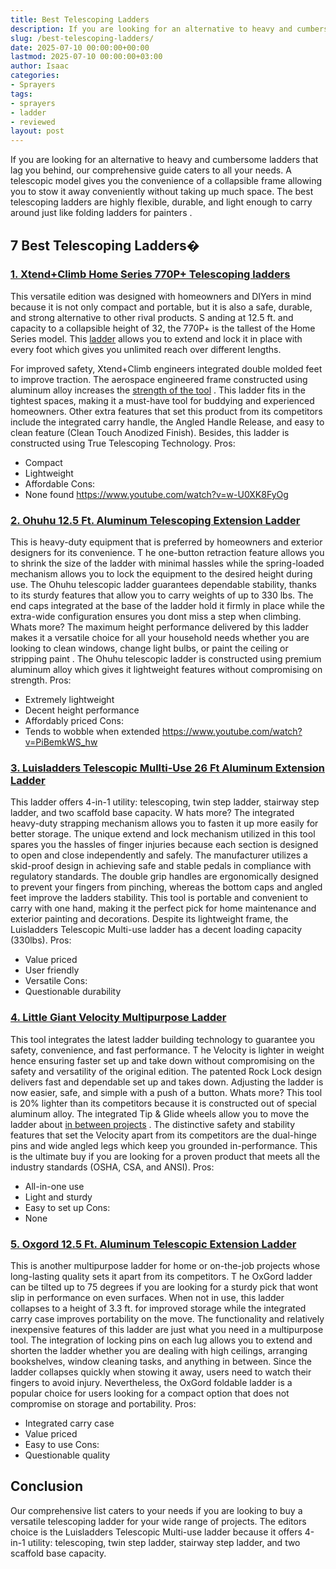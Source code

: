 ```yaml
---
title: Best Telescoping Ladders
description: If you are looking for an alternative to heavy and cumbersome ladders that lag you behind, our comprehensive guide caters to all your needs. A telescopic...
slug: /best-telescoping-ladders/
date: 2025-07-10 00:00:00+00:00
lastmod: 2025-07-10 00:00:00+03:00
author: Isaac
categories:
- Sprayers
tags:
- sprayers
- ladder
- reviewed
layout: post
---
```

If you are looking for an alternative to heavy and cumbersome ladders that lag you behind, our comprehensive guide caters to all your needs.
A telescopic model gives you the convenience of a collapsible frame allowing you to stow it away conveniently without taking up much space.
The best telescoping ladders are highly flexible, durable, and light enough to carry around just like
folding ladders for painters
.
## **7 Best Telescoping Ladders�**
### [1. Xtend+Climb Home Series 770P+ Telescoping ladders](https://www.amazon.com/dp/B00FX9M8CG/?tag=p-policy-20)
This versatile edition was designed with homeowners and DIYers in mind because it is not only compact and portable, but it is also a safe, durable, and strong alternative to other rival products.
S
anding at 12.5 ft. and capacity to a collapsible height of 32, the 770P+ is the tallest of the Home Series model.
This [ladder](https://pestpolicy.com/best-folding-ladders-for-painters/) allows you to extend and lock it in place with every foot which gives you unlimited reach over different lengths.

For improved safety, Xtend+Climb engineers integrated double molded feet to improve traction.
The aerospace engineered frame constructed using aluminum alloy increases the
[strength of the tool](https://pestpolicy.com/best-ladder-for-painting-2-story-house/)
.
This ladder fits in the tightest spaces, making it a must-have tool for buddying and experienced homeowners.
Other extra features that set this product from its competitors include the integrated carry handle, the Angled Handle Release, and easy to clean feature (Clean Touch Anodized Finish).
Besides, this ladder is constructed using True Telescoping Technology.
Pros:
- Compact
- Lightweight
- Affordable
Cons:
- None found
https://www.youtube.com/watch?v=w-U0XK8FyOg
### [2. Ohuhu 12.5 Ft. Aluminum Telescoping Extension Ladder](https://www.amazon.com/dp/B01LAHCOQ4/?tag=p-policy-20)
This is heavy-duty equipment that is preferred by homeowners and exterior designers for its convenience.
T
he one-button retraction feature allows you to shrink the size of the ladder with minimal hassles while the spring-loaded mechanism allows you to lock the equipment to the desired height during use.
The Ohuhu telescopic ladder guarantees dependable stability, thanks to its sturdy features that allow you to carry weights of up to 330 lbs.
The end caps integrated at the base of the ladder hold it firmly in place while the extra-wide configuration ensures you dont miss a step when climbing.
Whats more? The maximum height performance delivered by this ladder makes it a versatile choice for all your household needs whether you are looking to clean windows, change light bulbs, or paint the ceiling or
stripping paint
.
The Ohuhu telescopic ladder is constructed using premium aluminum alloy which gives it lightweight features without compromising on strength.
Pros:
- Extremely lightweight
- Decent height performance
- Affordably priced
Cons:
- Tends to wobble when extended
https://www.youtube.com/watch?v=PiBemkWS_hw
### [3. Luisladders Telescopic Mullti-Use 26 Ft Aluminum Extension Ladder](https://www.amazon.com/dp/B01FUCCPPA/?tag=p-policy-20)
This ladder offers 4-in-1 utility: telescoping, twin step ladder, stairway step ladder, and two scaffold base capacity.
W
hats more? The integrated heavy-duty strapping mechanism allows you to fasten it up more easily for better storage.
The unique extend and lock mechanism utilized in this tool spares you the hassles of finger injuries because each section is designed to open and close independently and safely.
The manufacturer utilizes a skid-proof design in achieving safe and stable pedals in compliance with regulatory standards.
The double grip handles are ergonomically designed to prevent your fingers from pinching, whereas the bottom caps and angled feet improve the ladders stability.
This tool is portable and convenient to carry with one hand, making it the perfect pick for
home maintenance
and exterior painting and decorations.
Despite its lightweight frame, the Luisladders Telescopic Multi-use ladder has a decent loading capacity (330lbs).
Pros:
- Value priced
- User friendly
- Versatile
Cons:
- Questionable durability
### [4. Little Giant Velocity Multipurpose Ladder](https://www.amazon.com/dp/B00E1AQE46/?tag=p-policy-20)
This tool integrates the latest ladder building technology to guarantee you safety, convenience, and fast performance.
T
he Velocity is lighter in weight hence ensuring faster set up and take down without compromising on the safety and versatility of the original edition.
The patented Rock Lock design delivers fast and dependable set up and takes down. Adjusting the ladder is now easier, safe, and simple with a push of a button.
Whats more? This tool is 20% lighter than its competitors because it is constructed out of special aluminum alloy.
The integrated Tip & Glide wheels allow you to move the ladder about
[in between projects](https://pestpolicy.com/best-paint-sprayer-for-interior-walls/)
.
The distinctive safety and stability features that set the Velocity apart from its competitors are the dual-hinge pins and wide angled legs which keep you grounded in-performance.
This is the ultimate buy if you are looking for a proven product that meets all the industry standards (OSHA, CSA, and ANSI).
Pros:
- All-in-one use
- Light and sturdy
- Easy to set up
Cons:
- None
### [5. Oxgord 12.5 Ft. Aluminum Telescopic Extension Ladder](https://www.amazon.com/dp/B01JY9QAPQ/?tag=p-policy-20)
This is another multipurpose ladder for home or on-the-job projects whose long-lasting quality sets it apart from its competitors.
T
he OxGord ladder can be tilted up to 75 degrees if you are looking for a sturdy pick that wont slip in performance on even surfaces.
When not in use, this ladder collapses to a height of 3.3 ft. for improved storage while the integrated carry case improves portability on the move.
The functionality and relatively inexpensive features of this ladder are just what you need in a multipurpose tool.
The integration of locking pins on each lug allows you to extend and shorten the ladder whether you are dealing with high ceilings, arranging bookshelves, window cleaning tasks, and anything in between.
Since the ladder collapses quickly when stowing it away, users need to watch their fingers to avoid injury.
Nevertheless, the OxGord foldable ladder is a popular choice for users looking for a compact option that does not compromise on storage and portability.
Pros:
- Integrated carry case
- Value priced
- Easy to use
Cons:
- Questionable quality
## Conclusion
Our comprehensive list caters to your needs if you are looking to buy a versatile telescoping ladder for your wide range of projects.
The editors choice is the Luisladders Telescopic Multi-use ladder because it offers 4-in-1 utility: telescoping, twin step ladder, stairway step ladder, and two scaffold base capacity.